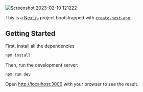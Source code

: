 ![Screenshot 2023-02-10 121222](https://user-images.githubusercontent.com/13951154/218155142-d8f1b2ff-952e-478f-b837-54161a5a5fff.png)

This is a [Next.js](https://nextjs.org/) project bootstrapped with [`create-next-app`](https://github.com/vercel/next.js/tree/canary/packages/create-next-app).

## Getting Started

First, install all the dependencies

```bash
npm install
```

Then, run the development server:

```bash
npm run dev
```

Open [http://localhost:3000](http://localhost:3000) with your browser to see the result.
